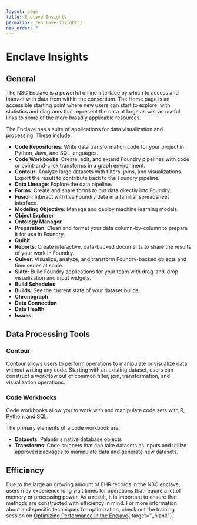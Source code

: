 ```yaml
---
layout: page
title: Enclave Insights
permalink: /enclave-insights/
nav_order: 7
---
```


# Enclave Insights

## General
The N3C Enclave is a powerful online interface by which to access and interact with data from within the consortium. The Home page is an accessible starting point where new users can start to explore, with statistics and diagrams that represent the data at large as well as useful links to some of the more broadly applicable resources.

The Enclave has a suite of applications for data visualization and processing. These include:
* __Code Repositories__: Write data transformation code for your project in Python, Java, and SQL languages.
* __Code Workbooks__: Create, edit, and extend Foundry pipelines with code or point-and-click transforms in a graph environment.
* __Contour__: Analyze large datasets with filters, joins, and visualizations. Export the result to contribute back to the Foundry pipeline.
* __Data Lineage__: Explore the data pipeline.
* __Forms__: Create and share forms to put data directly into Foundry.
* __Fusion__: Interact with live Foundry data in a familiar spreadsheet interface.
* __Modeling Objective__: Manage and deploy machine learning models.
* __Object Explorer__
* __Ontology Manager__
* __Preparation__: Clean and format your data column-by-column to prepare it for use in Foundry.
* __Quibit__
* __Reports__: Create interactive, data-backed documents to share the results of your work in Foundry.
* __Quiver__: Visualize, analyze, and transform Foundry-backed objects and time series at scale.
* __Slate__: Build Foundry applications for your team with drag-and-drop visualization and input widgets.
* __Build Schedules__
* __Builds__: See the current state of your dataset builds.
* __Chronograph__
* __Data Connection__
* __Data Health__
* __Issues__


## Data Processing Tools

### Contour
Contour allows users to perform operations to manipulate or visualize data without writing any code. Starting with an existing dataset, users can construct a workflow out of common filter, join, transformation, and visualization operations.

### Code Workbooks
Code workbooks allow you to work with and manipulate code sets with R, Python, and SQL.

The primary elements of a code workbook are:
* __Datasets__: Palantir's native database objects
* __Transforms__: Code snippets that can take datasets as inputs and utilize approved packages to manipulate data and generate new datasets.


## Efficiency
Due to the large an growing amount of EHR records in the N3C enclave, users may experience long wait times for operations that require a lot of memory or processing power. As a result, it is important to ensure that methods are constructed with efficiency in mind. For more information about and specific techniques for optimization, check out the training session on [Optimizing Performance in the Enclave](https://www.youtube.com/watch?v=Y4prcWgF2Hc){:target="_blank"}.
